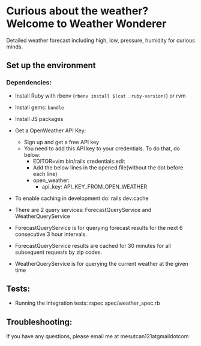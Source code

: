 # Curious about the weather? Welcome to Weather Wonderer

Detailed weather forecast including high, low, pressure, humidity for curious minds.

## Set up the environment

### Dependencies:

- Install Ruby with rbenv (`rbenv install $(cat .ruby-version)`) or rvm
- Install gems: `bundle`
- Install JS packages
- Get a OpenWeather API Key:

    - Sign up and get a free API key
    - You need to add this API key to your credentials. To do that, do below:
      - EDITOR=vim bin/rails credentials:edit
      - Add the below lines in the opened file(without the dot before each line)
      - open_weather:
         - api_key: API_KEY_FROM_OPEN_WEATHER

- To enable caching in development do: rails dev:cache

- There are 2 query services: ForecastQueryService and WeatherQueryService
- ForecastQueryService is for querying forecast results for the next 6 consecutive 3 hour intervals.
- ForecastQueryService results are cached for 30 minutes for all subsequent requests by zip codes.
- WeatherQueryService is for querying the current weather at the given time

## Tests:

- Running the integration tests: rspec spec/weather_spec.rb

## Troubleshooting:

If you have any questions, please email me at mesutcan121atgmaildotcom
